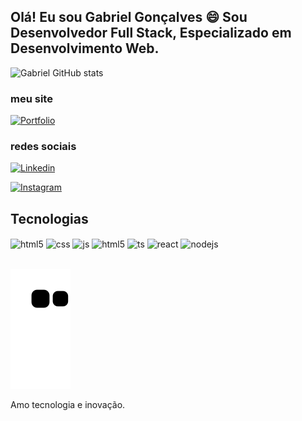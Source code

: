 ## Olá! Eu sou Gabriel Gonçalves 😄 Sou Desenvolvedor Full Stack, Especializado em Desenvolvimento Web.

![Gabriel GitHub stats](https://github-readme-stats.vercel.app/api?username=Gabrielgs0&show_icons=true&theme=blue-green&count_private=true)


### meu site

[![Portfolio](https://img.shields.io/website?label=https://https://gabrielgoncalvesportfolio.netlify.app//&style=for-the-badge&url=https://gabrielgoncalvesportfolio.netlify.app//)](https://gabrielgoncalvesportfolio.netlify.app/)

### redes sociais
[![Linkedin](	https://img.shields.io/badge/LinkedIn-0077B5?style=for-the-badge&logo=linkedin&logoColor=white)](https://www.linkedin.com/in/gabriel-gon%C3%A7alves07/)

[![Instagram](https://img.shields.io/badge/Instagram-E4405F?style=for-the-badge&logo=instagram&logoColor=white)](https://www.instagram.com/gabriel07goncalves/)


## Tecnologias 

<div style="display: inline_block">
  <img align="center" alt="html5" src="https://img.shields.io/badge/HTML5-E34F26?style=for-the-badge&logo=html5&logoColor=white" />
  <img align="center" alt="css" src="https://img.shields.io/badge/CSS3-1572B6?style=for-the-badge&logo=css3&logoColor=white" />
  <img align="center" alt="js" src="https://img.shields.io/badge/JavaScript-F7DF1E?style=for-the-badge&logo=javascript&logoColor=black" />
  <img align="center" alt="html5" src=https://img.shields.io/badge/Python-3776AB?style=for-the-badge&logo=python&logoColor=white  />
  <img align="center" alt="ts" src="https://img.shields.io/badge/TypeScript-007ACC?style=for-the-badge&logo=typescript&logoColor=white" />
  <img align="center" alt="react" src="https://img.shields.io/badge/React-20232A?style=for-the-badge&logo=react&logoColor=61DAFB" />
  <img align="center" alt="nodejs" src="https://img.shields.io/badge/Node.js-43853D?style=for-the-badge&logo=node.js&logoColor=white" />
</div><br/>

 ![Snake animation](https://github.com/edilaine-as/edilaine-as/blob/output/github-contribution-grid-snake.svg)

Amo tecnologia e inovação.
